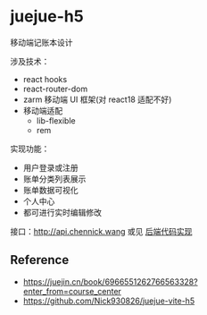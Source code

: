 # juejue-h5

移动端记账本设计

涉及技术：
- react hooks
- react-router-dom
- zarm 移动端 UI 框架(对 react18 适配不好)
- 移动端适配
  - lib-flexible
  - rem

实现功能：
- 用户登录或注册
- 账单分类列表展示
- 账单数据可视化
- 个人中心
- 都可进行实时编辑修改

接口：http://api.chennick.wang 或见 [后端代码实现](https://github.com/Jinx-FX/juejue-server)

## Reference

- https://juejin.cn/book/6966551262766563328?enter_from=course_center
- https://github.com/Nick930826/juejue-vite-h5